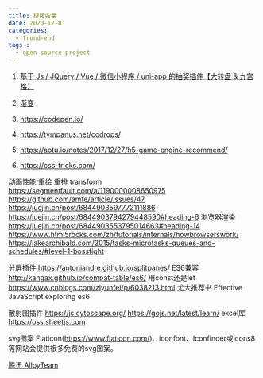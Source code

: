 ```yaml
---
title: 链接收集
date: 2020-12-8
categories:
  - frond-end
tags :
  - open source project
---
```


1. [基于 Js / JQuery / Vue / 微信小程序 / uni-app 的抽奖插件【大转盘 & 九宫格】](https://100px.net/demo/grid/yyjk.html)
2. [渐变](https://uigradients.com/#Ohhappiness)

3. https://codepen.io/
4. https://tympanus.net/codrops/
5. https://aotu.io/notes/2017/12/27/h5-game-engine-recommend/
6. https://css-tricks.com/

动画性能 重绘 重排 transform https://segmentfault.com/a/1190000008650975
https://github.com/amfe/article/issues/47
https://juejin.cn/post/6844903597772111886
https://juejin.cn/post/6844903794279448590#heading-6
浏览器渲染 https://juejin.cn/post/6844903553795014663#heading-14
https://www.html5rocks.com/zh/tutorials/internals/howbrowserswork/
https://jakearchibald.com/2015/tasks-microtasks-queues-and-schedules/#level-1-bossfight

分屏插件 https://antoniandre.github.io/splitpanes/
ES6兼容 http://kangax.github.io/compat-table/es6/
用const还是let https://www.cnblogs.com/ziyunfei/p/6038213.html
尤大推荐书 Effective JavaScript           exploring es6

散射图插件 https://js.cytoscape.org/     https://gojs.net/latest/learn/
excel库 https://oss.sheetjs.com 

svg图案 Flaticon(https://www.flaticon.com/)、iconfont、Iconfinder或icons8等网站会提供很多免费的svg图案。

[腾讯 AlloyTeam](https://github.com/AlloyTeam)
